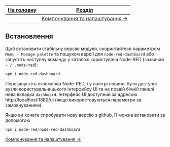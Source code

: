 | [На головну](../) | [Розділ](README.md)                                |
| ----------------- | -------------------------------------------------- |
|                   | [Компонування та налаштування ->](Компонування.md) |

## Встановлення

Щоб встановити стабільну версію модуля, скористайтеся параметром `Menu - Manage palette` та пошуком версії для `node-red-dashboard` або запустіть наступну команду у каталозі користувача Node-RED (зазвичай `~ / .node-red`):

```bash
npm i node-red-dashboard
```

Перезапустіть екземпляр Node-RED, і у палітрі повинні бути доступні вузли користувальницького інтерфейсу UI та на правій бічній панелі нова вкладка `dashboard`. Інтерфейс UI доступний за адресою http://localhost:1880/ui (якщо використовуються параметри за замовчуванням).

Якщо ви хочете спробувати нову версію з github, її можна встановити за допомогою

```bash
npm i node-red/node-red-dashboard
```

[Компонування та налаштування ->](Компонування.md)
